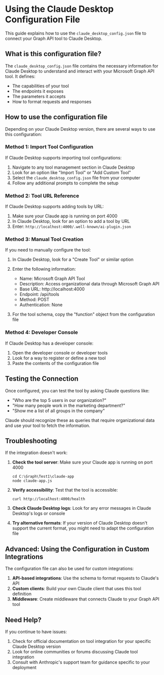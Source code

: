 # Using the Claude Desktop Configuration File

This guide explains how to use the `claude_desktop_config.json` file to connect your Graph API tool to Claude Desktop.

## What is this configuration file?

The `claude_desktop_config.json` file contains the necessary information for Claude Desktop to understand and interact with your Microsoft Graph API tool. It defines:

- The capabilities of your tool
- The endpoints it exposes
- The parameters it accepts
- How to format requests and responses

## How to use the configuration file

Depending on your Claude Desktop version, there are several ways to use this configuration:

### Method 1: Import Tool Configuration

If Claude Desktop supports importing tool configurations:

1. Navigate to any tool management section in Claude Desktop
2. Look for an option like "Import Tool" or "Add Custom Tool"
3. Select the `claude_desktop_config.json` file from your computer
4. Follow any additional prompts to complete the setup

### Method 2: Tool URL Reference

If Claude Desktop supports adding tools by URL:

1. Make sure your Claude app is running on port 4000
2. In Claude Desktop, look for an option to add a tool by URL
3. Enter: `http://localhost:4000/.well-known/ai-plugin.json`

### Method 3: Manual Tool Creation

If you need to manually configure the tool:

1. In Claude Desktop, look for a "Create Tool" or similar option
2. Enter the following information:
   - Name: Microsoft Graph API Tool
   - Description: Access organizational data through Microsoft Graph API
   - Base URL: http://localhost:4000
   - Endpoint: /api/tools
   - Method: POST
   - Authentication: None

3. For the tool schema, copy the "function" object from the configuration file

### Method 4: Developer Console

If Claude Desktop has a developer console:

1. Open the developer console or developer tools
2. Look for a way to register or define a new tool
3. Paste the contents of the configuration file

## Testing the Connection

Once configured, you can test the tool by asking Claude questions like:

- "Who are the top 5 users in our organization?"
- "How many people work in the marketing department?"
- "Show me a list of all groups in the company"

Claude should recognize these as queries that require organizational data and use your tool to fetch the information.

## Troubleshooting

If the integration doesn't work:

1. **Check the tool server**: Make sure your Claude app is running on port 4000
   ```
   cd C:\Graph\Test1\claude-app
   node claude-app.js
   ```

2. **Verify accessibility**: Test that the tool is accessible:
   ```
   curl http://localhost:4000/health
   ```

3. **Check Claude Desktop logs**: Look for any error messages in Claude Desktop's logs or console

4. **Try alternative formats**: If your version of Claude Desktop doesn't support the current format, you might need to adapt the configuration file

## Advanced: Using the Configuration in Custom Integrations

The configuration file can also be used for custom integrations:

1. **API-based integrations**: Use the schema to format requests to Claude's API
2. **Custom clients**: Build your own Claude client that uses this tool definition
3. **Middleware**: Create middleware that connects Claude to your Graph API tool

## Need Help?

If you continue to have issues:

1. Check for official documentation on tool integration for your specific Claude Desktop version
2. Look for online communities or forums discussing Claude tool integration
3. Consult with Anthropic's support team for guidance specific to your deployment
